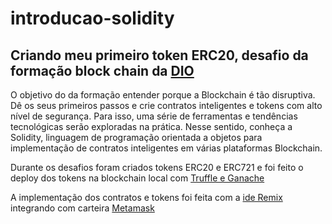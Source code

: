 # introducao-solidity

## Criando meu primeiro token ERC20, desafio da formação block chain da [DIO](https://web.dio.me/home)

O  objetivo do da formação entender porque a Blockchain é tão disruptiva. Dê os seus primeiros passos e crie contratos inteligentes e tokens com alto nível de segurança. Para isso, uma série de ferramentas e tendências tecnológicas serão exploradas na prática. Nesse sentido, conheça a Solidity, linguagem de programação orientada a objetos para implementação de contratos inteligentes em várias plataformas Blockchain.

Durante os desafios foram criados tokens ERC20 e ERC721 e foi feito o deploy dos tokens na blockchain local com [Truffle e Ganache](https://trufflesuite.com/ganache/)

A implementação dos contratos e tokens foi feita com a [ide Remix](https://remix.ethereum.org/) integrando com carteira [Metamask](https://metamask.io/)

